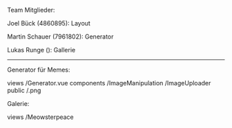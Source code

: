 Team Mitglieder:

Joel Bück (4860895): Layout

Martin Schauer (7961802): Generator

Lukas Runge (): Gallerie


----------------------------------

Generator für Memes:

views
/Generator.vue
components
/ImageManipulation
/ImageUploader
public
/.png

Galerie:

views
/Meowsterpeace